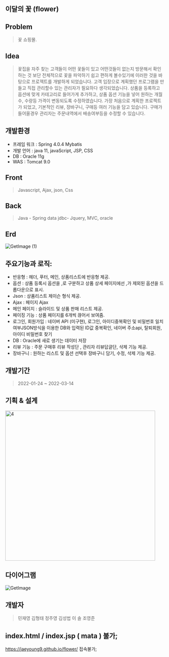 ## 이달의 꽃 (flower)

Problem 
--------
> 꽃 쇼핑몰.


Idea
-----
> 꽃집을 자주 찾는 고객들이  어떤  꽃들이 있고  어떤것들이 없는지 방문해서 확인하는 것 보단 전체적으로  꽃을 파악하기 쉽고 편하게 볼수있기에 이러한 것을 바탕으로 프로젝트를 개발하게  되었습니다. 고객 입장으로 계획했던 프로그램을 만들고 직접  관리할수 있는 관리자가 필요하다 생각되었습니다. 상품을 등록하고 옵션에 맞게 카테고리로 들어가게 추가하고, 상품 옵션  기능을 넣어  원하는 개월수, 수량등 가격이 변동되도록 수정하였습니다. 가장 처음으로 계획한 프로젝트가 되었고, 기본적인 리뷰, 장바구니, 구매등  여러 기능을  담고 있습니다.  구매가 들어올경우 관리자는 주문내역에서 배송여부등을 수정할 수 있습니다.

개발환경
-----
+ 프레임 워크 : Spring 4.0.4 Mybatis
+ 개발 언어 : java 11, javaScript, JSP, CSS
+ DB : Oracle 11g
+ WAS : Tomcat 9.0

Front 
-----
> Javascript, Ajax, json, Css 

Back 
-----
> Java - Spring data jdbc- Jquery, MVC,  oracle  



Erd
-----
![GetImage (1)](https://user-images.githubusercontent.com/83907504/160504280-9a137d12-ca24-46af-97dd-1a39c2f0fd32.png)


주요기능과 로직: 
-----
+ 반응형 : 헤더, 푸터, 메인, 상품리스트에 반응형 제공.
+ 옵션 : 상품 등록시 옵션을 ,로 구분하고  상품 상세 페이지에선 ,가 제외된 옵션을 드롭다운으로 표시.
+ Json : 상품리스트 제이슨 형식 제공.
+ Ajax : 페이지 Ajax
+ 메인 페이지 : 슬라이드 및 상품 판매 리스트 제공.
+ 페이징 기능 : 상품 페이지를 6개씩 끊어서 보여줌.
+ 로그인, 회원가입 : 네이버 API (미구현), 로그인, 아이디중복확인 및 비밀번호 일치여부JSON방식을 이용한 DB와 입력된 ID값 중복확인, 네이버 주소api, 탈퇴회원, 아이디 비밀번호 찾기
+ DB : Oracle에 새로 생기는 데이터 저장
+ 리뷰 기능 : 주문 구매후 리뷰 작성단 , 관리자 리뷰답글단,  삭제 기능 제공.
+ 장바구니 : 원하는 리스트 및 옵션 선택후 장바구니 담기, 수정, 삭제 기능 제공.


개발기간  
-----
> 2022-01-24 ~ 2022-03-14

기획 & 설계
-----
<img width="472" alt="4" src="https://user-images.githubusercontent.com/83907504/160307328-49a5bdbe-3d0c-4e67-93f3-e8deaa7fb60d.png">


다이어그램
-----
![GetImage](https://user-images.githubusercontent.com/83907504/160504369-b0a394f5-0d72-4e9a-8316-ce72ea2504d7.png)



개발자
-----
> 민재영 김형태 정주영 김성법 이 솔 조영준



index.html / index.jsp ( mata ) 불가;
-----
https://jaeyoung9.github.io/flower/  접속불가;
